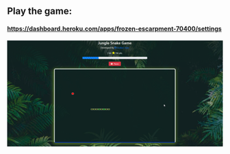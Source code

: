 ## Play the game:
#### https://dashboard.heroku.com/apps/frozen-escarpment-70400/settings
![alt text](https://github.com/coskunuyar/Jungle-Snake-Game-React-Redux/blob/master/2020-02-22%2016_24_28-Ayarlar.png?raw=true)
